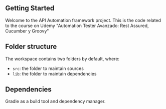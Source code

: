 ## Getting Started
Welcome to the API Automation framework project. This is the code related to the course on Udemy "Automation Tester Avanzado: Rest Assured, Cucumber y Groovy"

## Folder structure
The workspace contains two folders by default, where:
- `src`: the folder to maintain sources
- `lib`: the folder to maintain dependencies

## Dependencies
Gradle as a build tool and dependency manager.